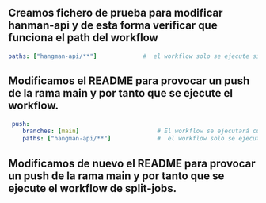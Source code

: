 ## Creamos fichero de prueba para modificar hanman-api y de esta forma verificar que funciona el path del workflow

```yaml
paths: ["hangman-api/**"]             #  el workflow solo se ejecute si los cambios afectan a la ruta concreta hangman-api/**
```

## Modificamos el README para provocar un push de la rama main y por tanto que se ejecute el workflow.

```yaml
 push:
    branches: [main]                      # El workflow se ejecutará cuando haya un push a la rama main.
    paths: ["hangman-api/**"]             #  el workflow solo se ejecute si los cambios afectan a la ruta concreta hangman-api/**
```

## Modificamos de nuevo el README para provocar un push de la rama main y por tanto que se ejecute el workflow de split-jobs.